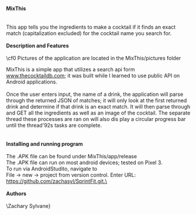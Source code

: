  **MixThis**\
\
\
This app tells you the ingredients to make a cocktail if it finds an exact match (capitalization excluded) for the cocktail name you search for.\
\
**Description and Features**\
\
\cf0 Pictures of the application are located in the MixThis/pictures folder

MixThis is a simple app that utilizes a search api form www.thecocktaildb.com; it was built while I learned to use public API on Android applications.\
\
Once the user enters input, the name of a drink, the application will parse through the returned JSON of matches; it will only look at the first returned drink and determine if that drink is an exact match. It will then parse through and GET all the ingredients as well as an image of the cocktail. The separate thread these processes are ran on will also dis play a circular progress bar until the thread\'92s tasks are complete.\
\
\
**Installing and running program**	\
\
		The .APK file can be found under MixThis/app/release\
		The .APK file can run on most android devices; tested on Pixel 3.\
		To run via AndroidStudito, navigate to \
		    File -> new -> project from version control. Enter URL: https://github.com/zachasyl/SprintFit.git.\
\
\
**Authors**\
\
\Zachary Sylvane}